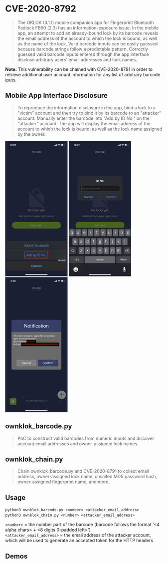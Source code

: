 # CVE-2020-8792
>The OKLOK (3.1.1) mobile companion app for Fingerprint Bluetooth Padlock FB50 (2.3) has an information-exposure issue. In the mobile app, an attempt to add an already-bound lock by its barcode reveals the email address of the account to which the lock is bound, as well as the name of the lock. Valid barcode inputs can be easily guessed because barcode strings follow a predictable pattern. Correctly guessed valid barcode inputs entered through the app interface disclose arbitrary users' email addresses and lock names. 

**Note:** This vulnerability can be chained with CVE-2020-8791 in order to retrieve additional user account information for any list of arbitrary barcode iputs.

## Mobile App Interface Disclosure
>To reproduce the information disclosure in the app, bind a lock to a "victim" account and then try to bind it by its barcode to an "attacker" account. Manually enter the barcode into "Add by ID No." on the "attacker" account. The app will display the email address of the account to which the lock is bound, as well as the lock name assigned by the owner.

<img src=../screenshots/mobile_app_info_disclosure_step1.PNG width="200"/> <img src=../screenshots/mobile_app_info_disclosure_step2.PNG width="200"/> <img src=../screenshots/mobile_app_info_disclosure_step3.PNG width="200"/>

## ownklok_barcode.py
>PoC to construct valid barcodes from numeric inputs and discover account email addresses and owner-assigned lock names.

## ownklok_chain.py
>Chain ownklok_barcode.py and CVE-2020-8791 to collect email address, owner-assigned lock name, unsalted MD5 password hash, owner-assigned fingerprint name, and more.

## Usage
```python3 ownklok_barcode.py <number> <attacker_email_address>``` <br/>
```python3 ownklok_chain.py <number> <attacker_email_address>```

`<number>` = the number part of the barcode (barcode follows the format '<4 alpha chars> + <8 digits 0-padded left>')<br/>
`<attacker_email_address>` = the email address of the attacker account, which will be used to generate an accepted token for the HTTP headers

## Demos

